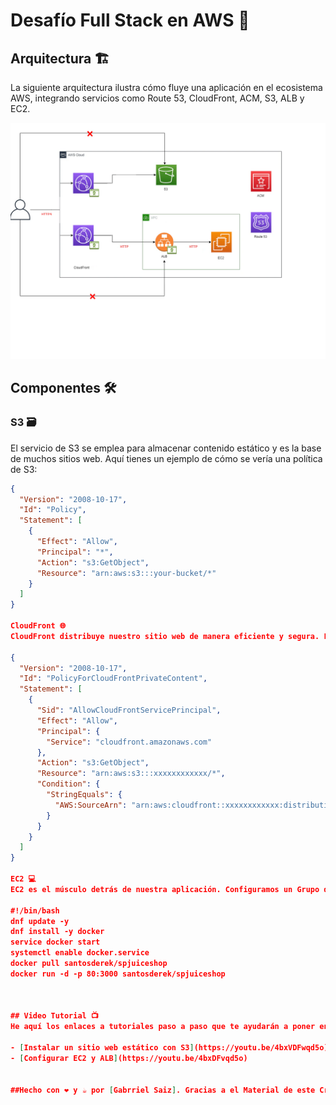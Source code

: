 # Desafío Full Stack en AWS 🚀

## Arquitectura 🏗️

La siguiente arquitectura ilustra cómo fluye una aplicación en el ecosistema AWS, integrando servicios como Route 53, CloudFront, ACM, S3, ALB y EC2.

![Arquitectura AWS](./imagen/Cloudfront.png)

## Componentes 🛠️

### S3 🗃️

El servicio de S3 se emplea para almacenar contenido estático y es la base de muchos sitios web. Aquí tienes un ejemplo de cómo se vería una política de S3:

```json
{
  "Version": "2008-10-17",
  "Id": "Policy",
  "Statement": [
    {
      "Effect": "Allow",
      "Principal": "*",
      "Action": "s3:GetObject",
      "Resource": "arn:aws:s3:::your-bucket/*"
    }
  ]
}

CloudFront 🌐
CloudFront distribuye nuestro sitio web de manera eficiente y segura. La siguiente es una política de ejemplo para configurar CloudFront:

{
  "Version": "2008-10-17",
  "Id": "PolicyForCloudFrontPrivateContent",
  "Statement": [
    {
      "Sid": "AllowCloudFrontServicePrincipal",
      "Effect": "Allow",
      "Principal": {
        "Service": "cloudfront.amazonaws.com"
      },
      "Action": "s3:GetObject",
      "Resource": "arn:aws:s3:::xxxxxxxxxxxx/*",
      "Condition": {
        "StringEquals": {
          "AWS:SourceArn": "arn:aws:cloudfront::xxxxxxxxxxxx:distribution/xxxxxxxxxxxx"
        }
      }
    }
  ]
}

EC2 💻
EC2 es el músculo detrás de nuestra aplicación. Configuramos un Grupo de Seguridad para permitir tráfico en el puerto 80. Aquí un script para empezar:

#!/bin/bash
dnf update -y
dnf install -y docker
service docker start
systemctl enable docker.service
docker pull santosderek/spjuiceshop
docker run -d -p 80:3000 santosderek/spjuiceshop



## Video Tutorial 📺
He aquí los enlaces a tutoriales paso a paso que te ayudarán a poner en marcha tu proyecto:

- [Instalar un sitio web estático con S3](https://youtu.be/4bxVDFwqd5o)
- [Configurar EC2 y ALB](https://youtu.be/4bxDFvqd5o)


##Hecho con ❤️ y ☕ por [Gabrriel Saiz]. Gracias a el Material de este Crak https://github.com/santos-pardos
